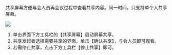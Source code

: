 共享屏幕方便与会人员再会议过程中查看共享内容。同一时间，只支持单个人共享屏幕。

![](https://main.qcloudimg.com/raw/bf1d3b9a2861f85e13a36d09dba7fa41.jpg)

1. 单击界面下方工具栏的【共享屏幕】启动屏幕共享。
2. 共享发起者选择需要共享的界面，单击【确认共享】，与会人员即可观看。
3. 若需停止共享，点击下方工具栏【停止共享】即可。

